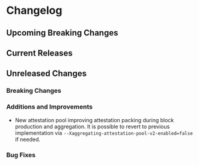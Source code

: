 # Changelog

## Upcoming Breaking Changes

## Current Releases

## Unreleased Changes

### Breaking Changes

### Additions and Improvements
- New attestation pool improving attestation packing during block production and aggregation. It is possible to revert to previous implementation via `--Xaggregating-attestation-pool-v2-enabled=false` if needed.

### Bug Fixes
